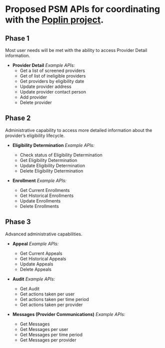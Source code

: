 Proposed PSM APIs for coordinating with the [Poplin project](http://ProjectPoplin.org/).
========================================================================================

Phase 1
-------

Most user needs will be met with the ability to access Provider Detail information. 

* **Provider Detail**
  *Example APIs:*
    - Get a list of screened providers
    - Get of list of ineligible providers
    - Get providers by eligibility date
    - Update provider address
    - Update provider contact person
    - Add provider
    - Delete provider

Phase 2
-------

Administrative capability to access more detailed information about the provider’s eligibility lifecycle.

* **Eligibility Determination**
  *Example APIs:*
    - Check status of Eligibility Determination
    - Get Eligibility Determination
    - Update Eligibility Determination
    - Delete Eligibility Determination

* **Enrollment**
  *Example APIs:*
    - Get Current Enrollments
    - Get Historical Enrollments
    - Update Enrollments
    - Delete Enrollments

Phase 3
-------

Advanced administrative capabilities.

* **Appeal**
  *Example APIs:*
    - Get Current Appeals
    - Get Historical Appeals
    - Update Appeals
    - Delete Appeals

* **Audit**
  *Example APIs:*
    - Get Audit
    - Get actions taken per user
    - Get actions taken per time period
    - Get actions taken per provider

* **Messages (Provider Communications)**
  *Example APIs:*
    - Get Messages
    - Get Messages per user
    - Get Messages per time period
    - Get Messages per provider
